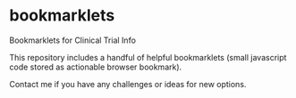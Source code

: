 # bookmarklets
Bookmarklets for Clinical Trial Info

This repository includes a handful of helpful bookmarklets (small javascript code stored as actionable browser bookmark).

Contact me if you have any challenges or ideas for new options.
